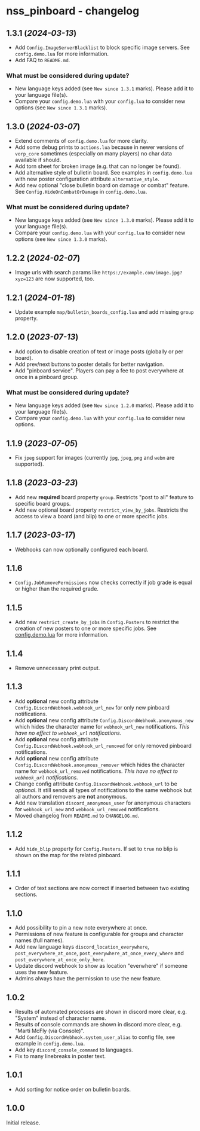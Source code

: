 # nss_pinboard - changelog

## 1.3.1 (_2024-03-13_)

- Add `Config.ImageServerBlacklist` to block specific image servers. See `config.demo.lua` for more information.
- Add FAQ to `README.md`.

### What must be considered during update?

- New language keys added (see `New since 1.3.1` marks). Please add it to your language file(s).
- Compare your `config.demo.lua` with your `config.lua` to consider new options (see `New since 1.3.1` marks).

## 1.3.0 (_2024-03-07_)

- Extend comments of `config.demo.lua` for more clarity.
- Add some debug prints to `actions.lua` because in newer versions of `vorp_core` sometimes (especially on many players)
  no char data available if should.
- Add torn sheet for broken image (e.g. that can no longer be found).
- Add alternative style of bulletin board. See examples in `config.demo.lua` with new poster configuration
  attribute `alternative_style`.
- Add new optional "close bulletin board on damage or combat" feature. See `Config.HideOnCombatOrDamage`
  in `config.demo.lua`.

### What must be considered during update?

- New language keys added (see `New since 1.3.0` marks). Please add it to your language file(s).
- Compare your `config.demo.lua` with your `config.lua` to consider new options (see `New since 1.3.0` marks).

## 1.2.2 (_2024-02-07_)

- Image urls with search params like `https://example.com/image.jpg?xyz=123` are now supported, too.

## 1.2.1 (_2024-01-18_)

- Update example `map/bulletin_boards_config.lua` and add missing `group` property.

## 1.2.0 (_2023-07-13_)

- Add option to disable creation of text or image posts (globally or per board).
- Add prev/next buttons to poster details for better navigation.
- Add "pinboard service". Players can pay a fee to post everywhere at once in a pinboard group.

### What must be considered during update?

- New language keys added (see `New since 1.2.0` marks). Please add it to your language file(s).
- Compare your `config.demo.lua` with your `config.lua` to consider new options.

## 1.1.9 (_2023-07-05_)

- Fix `jpeg` support for images (currently `jpg`, `jpeg`, `png` and `webm` are supported).

## 1.1.8 (_2023-03-23_)

- Add new __required__ board property `group`. Restricts "post to all" feature to specific board groups.
- Add new optional board property `restrict_view_by_jobs`. Restricts the access to view a board (and blip) to one or
  more specific jobs.

## 1.1.7 (_2023-03-17_)

- Webhooks can now optionally configured each board.

## 1.1.6

- `Config.JobRemovePermissions` now checks correctly if job grade is equal or higher than the required grade.

## 1.1.5

- Add new `restrict_create_by_jobs` in `Config.Posters` to restrict the creation of new posters to one or more specific
  jobs. See [config.demo.lua] for more information.

## 1.1.4

- Remove unnecessary print output.

## 1.1.3

- Add __optional__ new config attribute `Config.DiscordWebhook.webhook_url_new` for only new pinboard notifications.
- Add __optional__ new config attribute `Config.DiscordWebhook.anonymous_new` which hides the character name
  for `webhook_url_new` notifications. _This have no effect to `webhook_url` notifications._
- Add __optional__ new config attribute `Config.DiscordWebhook.webhook_url_removed` for only removed pinboard
  notifications.
- Add __optional__ new config attribute `Config.DiscordWebhook.anonymous_remover` which hides the character name
  for `webhook_url_removed` notifications. _This have no effect to `webhook_url` notifications._
- Change config attribute `Config.DiscordWebhook.webhook_url` to be _optional_. It still sends all types of
  notifications to the same webhook but all authors and removers are __not__ anonymous.
- Add new translation `discord_anonymous_user` for anonymous characters for `webhook_url_new` and `webhook_url_removed`
  notifications.
- Moved changelog from `README.md` to `CHANGELOG.md`.

## 1.1.2

- Add `hide_blip` property for `Config.Posters`. If set to `true` no blip is shown on the map for the related pinboard.

## 1.1.1

- Order of text sections are now correct if inserted between two existing sections.

## 1.1.0

- Add possibility to pin a new note everywhere at once.
- Permissions of new feature is configurable for groups and character names (full names).
- Add new language keys `discord_location_everywhere`, `post_everywhere_at_once`, `post_everywhere_at_once_every_where`
  and `post_everywhere_at_once_only_here`.
- Update discord webhook to show as location "everwhere" if someone uses the new feature.
- Admins always have the permission to use the new feature.

## 1.0.2

- Results of automated processes are shown in discord more clear, e.g. "System" instead of character name.
- Results of console commands are shown in discord more clear, e.g. "Marti McFly (via Console)".
- Add `Config.DiscordWebhook.system_user_alias` to config file, see example in `config.demo.lua`.
- Add key `discord_console_command` to languages.
- Fix to many linebreaks in poster text.

## 1.0.1

- Add sorting for notice order on bulletin boards.

## 1.0.0

Initial release.

[config.demo.lua]: config.lua
